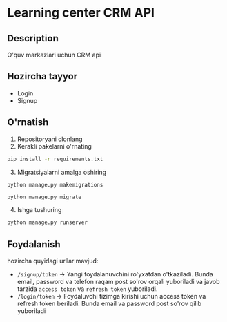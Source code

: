 # Learning center CRM API

## Description

O'quv markazlari uchun CRM api

## Hozircha tayyor

- Login 
- Signup

## O'rnatish

1. Repositoryani clonlang
2. Kerakli pakelarni o'rnating 
```bash
pip install -r requirements.txt
```
3. Migratsiyalarni amalga oshiring
```bash
python manage.py makemigrations
```
```
python manage.py migrate
```
4. Ishga tushuring 
```bash
python manage.py runserver
```

## Foydalanish

hozircha quyidagi urllar mavjud:
 - `/signup/token` -> Yangi foydalanuvchini ro'yxatdan o'tkaziladi. Bunda email, password va telefon raqam post so'rov orqali yuboriladi va javob tarzida `access token` va `refresh token` yuboriladi.
 - `/login/token` -> Foydaluvchi tizimga kirishi uchun access token va refresh token beriladi. Bunda email va password post so'rov qilib yuboriladi

